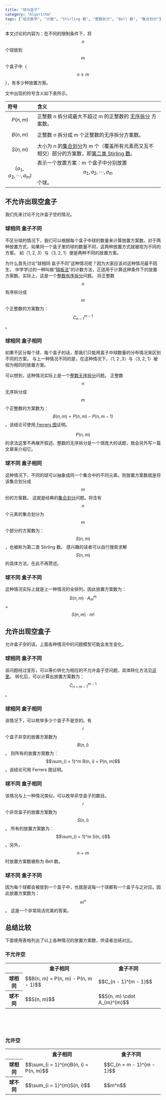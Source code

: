 ```yaml
---
title: "球与盒子"
category: "Algorithm"
tags: ["组合数学", "计数", "Stirling 数", "整数拆分", "Bell 数", "集合划分"]
---
```

本文讨论的内容为：在不同的限制条件下，将 $$n$$ 个球放到 $$m$$ 个盒子中（$$n \ge m$$），有多少种放置方案。

文中出现的符号含义如下表所示。

| 符号 | 含义 |
|:------|:-----|
| $$P(n, m)$$ | 正整数 n 拆分成最大不超过 m 的正整数的 [无序拆分][3] 方案数。 |
| $$B(n, m)$$ | 正整数 n 拆分成 m 个正整数的无序拆分方案数。 |
| $$S(n, m)$$ | 大小为 n 的[集合划分][4]为 m 个（覆盖所有元素而又互不相交）部分的方案数，即[第二类 Stirling 数][5]。 |
| $$(a_1, a_2, \cdots , a_m)$$ | 表示一个放置方案：m 个盒子中分别放置 $$a_1, a_2, \cdots , a_m$$ 个球。 |

## 不允许出现空盒子
我们先来讨论不允许盒子空的情况。

### 球相同 盒子不同
不区分球的情况下，我们可以根据每个盒子中球的数量来计算放置方案数。对于两种放置方式，如果同一个盒子里的球的数量不同，这两种放置方式就被视为不同的方案。
如（1, 2, 3）与（3, 2, 1）便是两种不同的放置方案。

为什么首先讨论“球相同 盒子不同”这种情况呢？因为大家应该对这种情况最不陌生，
中学学过的一种叫做“[隔板法][2]”的计数方法，正适用于计算这种条件下的放置方案数。实际上，这是一个[整数有序拆分][1]问题。
将正整数 $$n$$ 有序拆分成 $$m$$ 个正整数的方案数为： $$C_{n - 1}^{m - 1}$$。

### 球相同 盒子相同
如果不区分每个球、每个盒子的话，那我们只能用盒子中球数量的分布情况来区别不同的方案。
与上一种情况不同的是，在这种情况下，（1, 2 ,3）与（3, 2, 1）被视为相同的放置方案。

可以想到，这种情况实际上是一个[整数无序拆分][1]问题。
正整数 $$n$$ 无序拆分成 $$m$$ 个正整数的方案数为： $$B(n, m) = P(n, m) - P(n, m - 1)$$。该结论可使用[ Ferrers 图][1]证明。

$$P(n, m)$$ 的求法这里不再展开叙述。整数的无序拆分是一个很庞大的话题，我会另外写一篇文章来介绍它。

### 球不同 盒子相同
这种情况下，不同的球可以抽象成同一个集合中的不同元素。则放置方案数就是将该集合划分成 $$m$$ 份的方案数。
这就是经典的[集合划分][1]问题。将含有 $$n$$ 个元素的集合划分为 $$m$$ 个部分的方案数为：$$S(n, m)$$，也被称为第二类 Stirling 数。
感兴趣的读者可以自行搜索求解 $$S(n, m)$$ 的具体方法，在此不再赘述。

### 球不同 盒子不同
这种情况实际上就是上一种情况的全排列。因此放置方案数为：$$S(n, m) \cdot A_m^m$$ = $$S(n, m) \cdot m!$$



## 允许出现空盒子
允许盒子空的话，上面各种情况中的问题模型可能会发生变化。

### 球相同 盒子不同
该问题经过变形，可以等价转化为相应的不允许盒子空问题，具体转化方法见[这里][2]。
转化后，可以计算出放置方案数为：$$C_{n + m - 1}^{m - 1}$$。

### 球相同 盒子相同
该情况下，可以枚举多少个盒子不是空的。有 $$i$$ 个盒子非空的放置方案数为 $$B(n, i)$$。
则所有的放置方案数为： $$\sum_{i = 1}^m B(n, i) = P(n, m)$$。该结论可用 Ferrers 图证明。

### 球不同 盒子相同
该情况与上一种情况类似，可以枚举非空盒子的数目。$$i$$ 个非空盒子的放置方案数为 $$S(n, i)$$。
所有的放置方案数为：$$\sum_{i = 1}^m S(n, i)$$。另外， $$n = m$$ 时放置方案数被称为 Bell 数。

### 球不同 盒子不同
因为每个球都会被放到一个盒子中，也就是说每一个球都有一个盒子与之对应。因此放置方案数为：$$m^n$$。
这是一个非常简洁优美的答案。

## 总结比较
下面使用表格列出了以上各种情况的放置方案数，供读者总结对比。

### <span class="redText">不允许空</span>
<div class="responsiveTable">
	<table>
		<tr>
			<th></th><th>盒子相同</th><th>盒子不同</th>
		</tr>
		<tr>
			<th>球相同</th>
			<td>$$B(n, m) = P(n, m) - P(n, m - 1)$$</td>
			<td>$$C_{n - 1}^{m - 1}$$</td>
		</tr>
		<tr>
			<th>球不同</th>
			<td>$$S(n, m)$$</td>
			<td>$$S(n, m) \cdot A_{m}^{m}$$</td>
		</tr>
	</table>
</div>
<br>
<br>
<br>

### <span class="redText">允许空</span>
<div class="responsiveTable">
	<table>
		<tr>
			<th></th><th>盒子相同</th><th>盒子不同</th>
		</tr>
		<tr>
			<th>球相同</th>
			<td>$$\sum_{i = 1}^{m}B(n, i) = P(n, m)$$</td>
			<td>$$C_{n + m - 1}^{m - 1}$$</td>
		</tr>
		<tr>
			<th>球不同</th>
			<td>$$\sum_{i = 1}^{m}S(n, i)$$</td>
			<td>$$m^n$$</td>
		</tr>
	</table>
</div>


[1]: http://121.192.180.131:808/Upload/file/bigFile/jxa/combinatorics/4.%E9%9B%86%E5%90%88%E5%88%92%E5%88%86%E5%92%8C%E6%95%B4%E6%95%B0%E5%88%86%E6%8B%86.pdf
[2]: https://zh.wikipedia.org/wiki/%E9%9A%94%E6%9D%BF%E6%B3%95
[3]: https://en.wikipedia.org/wiki/Partition_(number_theory)
[4]: https://en.wikipedia.org/wiki/Partition_of_a_set
[5]: https://en.wikipedia.org/wiki/Stirling_number